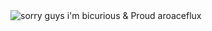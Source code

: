 <html>
<body>
<img src="https://media.discordapp.net/attachments/1112204674083344486/1146665231716724787/Uni_Sorry_Girls.webp?width=312&height=278" alt="sorry guys i'm bicurious & Proud aroaceflux"
</html>
